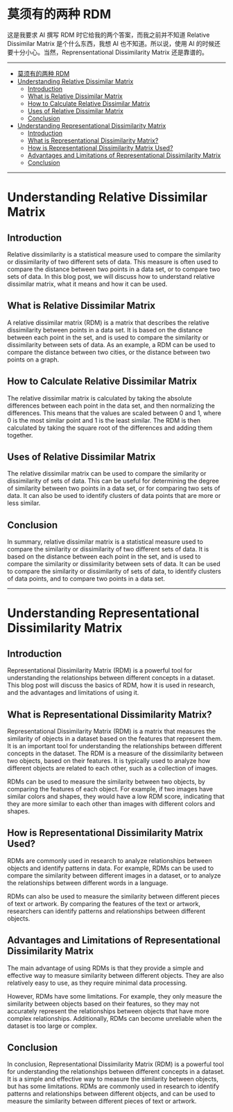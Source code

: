 # 莫须有的两种 RDM

这是我要求 AI 撰写 RDM 时它给我的两个答案，而我之前并不知道 Relative Dissimilar Matrix 是个什么东西，我想 AI 也不知道。所以说，使用 AI 的时候还要十分小心。当然，Reprensentational Dissimilarity Matrix 还是靠谱的。

---

- [莫须有的两种 RDM](#莫须有的两种-rdm)
- [Understanding Relative Dissimilar Matrix](#understanding-relative-dissimilar-matrix)
  - [Introduction](#introduction)
  - [What is Relative Dissimilar Matrix](#what-is-relative-dissimilar-matrix)
  - [How to Calculate Relative Dissimilar Matrix](#how-to-calculate-relative-dissimilar-matrix)
  - [Uses of Relative Dissimilar Matrix](#uses-of-relative-dissimilar-matrix)
  - [Conclusion](#conclusion)
- [Understanding Representational Dissimilarity Matrix](#understanding-representational-dissimilarity-matrix)
  - [Introduction](#introduction-1)
  - [What is Representational Dissimilarity Matrix?](#what-is-representational-dissimilarity-matrix)
  - [How is Representational Dissimilarity Matrix Used?](#how-is-representational-dissimilarity-matrix-used)
  - [Advantages and Limitations of Representational Dissimilarity Matrix](#advantages-and-limitations-of-representational-dissimilarity-matrix)
  - [Conclusion](#conclusion-1)


---

# Understanding Relative Dissimilar Matrix

## Introduction

Relative dissimilarity is a statistical measure used to compare the similarity or dissimilarity of two different sets of data. This measure is often used to compare the distance between two points in a data set, or to compare two sets of data. In this blog post, we will discuss how to understand relative dissimilar matrix, what it means and how it can be used.

## What is Relative Dissimilar Matrix

A relative dissimilar matrix (RDM) is a matrix that describes the relative dissimilarity between points in a data set. It is based on the distance between each point in the set, and is used to compare the similarity or dissimilarity between sets of data. As an example, a RDM can be used to compare the distance between two cities, or the distance between two points on a graph.

## How to Calculate Relative Dissimilar Matrix

The relative dissimilar matrix is calculated by taking the absolute differences between each point in the data set, and then normalizing the differences. This means that the values are scaled between 0 and 1, where 0 is the most similar point and 1 is the least similar. The RDM is then calculated by taking the square root of the differences and adding them together.

## Uses of Relative Dissimilar Matrix

The relative dissimilar matrix can be used to compare the similarity or dissimilarity of sets of data. This can be useful for determining the degree of similarity between two points in a data set, or for comparing two sets of data. It can also be used to identify clusters of data points that are more or less similar.

## Conclusion

In summary, relative dissimilar matrix is a statistical measure used to compare the similarity or dissimilarity of two different sets of data. It is based on the distance between each point in the set, and is used to compare the similarity or dissimilarity between sets of data. It can be used to compare the similarity or dissimilarity of sets of data, to identify clusters of data points, and to compare two points in a data set.

---

# Understanding Representational Dissimilarity Matrix

## Introduction

Representational Dissimilarity Matrix (RDM) is a powerful tool for understanding the relationships between different concepts in a dataset. This blog post will discuss the basics of RDM, how it is used in research, and the advantages and limitations of using it.

## What is Representational Dissimilarity Matrix?

Representational Dissimilarity Matrix (RDM) is a matrix that measures the similarity of objects in a dataset based on the features that represent them. It is an important tool for understanding the relationships between different concepts in the dataset. The RDM is a measure of the dissimilarity between two objects, based on their features. It is typically used to analyze how different objects are related to each other, such as a collection of images.

RDMs can be used to measure the similarity between two objects, by comparing the features of each object. For example, if two images have similar colors and shapes, they would have a low RDM score, indicating that they are more similar to each other than images with different colors and shapes.

## How is Representational Dissimilarity Matrix Used?

RDMs are commonly used in research to analyze relationships between objects and identify patterns in data. For example, RDMs can be used to compare the similarity between different images in a dataset, or to analyze the relationships between different words in a language.

RDMs can also be used to measure the similarity between different pieces of text or artwork. By comparing the features of the text or artwork, researchers can identify patterns and relationships between different objects.

## Advantages and Limitations of Representational Dissimilarity Matrix

The main advantage of using RDMs is that they provide a simple and effective way to measure similarity between different objects. They are also relatively easy to use, as they require minimal data processing.

However, RDMs have some limitations. For example, they only measure the similarity between objects based on their features, so they may not accurately represent the relationships between objects that have more complex relationships. Additionally, RDMs can become unreliable when the dataset is too large or complex.

## Conclusion

In conclusion, Representational Dissimilarity Matrix (RDM) is a powerful tool for understanding the relationships between different concepts in a dataset. It is a simple and effective way to measure the similarity between objects, but has some limitations. RDMs are commonly used in research to identify patterns and relationships between different objects, and can be used to measure the similarity between different pieces of text or artwork.